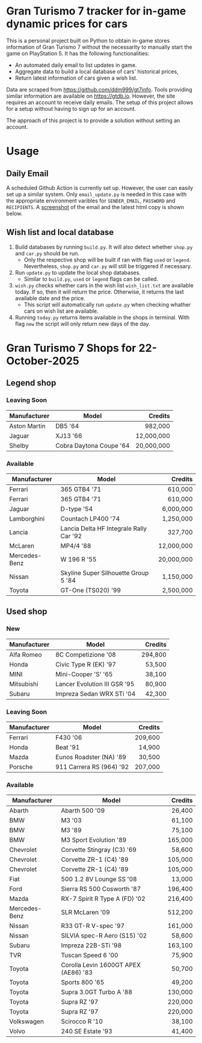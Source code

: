 # Gran Turismo 7 tracker for in-game dynamic prices for cars

This is a personal project built on Python to obtain in-game stores information of Gran Turismo 7 without the necessarity to manually start the game on PlayStation 5. It has the following functionalities:

- An automated daily email to list updates in game.
- Aggregate data to build a local database of cars' historical prices,
- Return latest information of cars given a wish list.

Data are scraped from https://github.com/ddm999/gt7info. Tools providing similar information are available on https://gtdb.io. However, the site requires an account to receive daily emails. The setup of this project allows for a setup without having to sign up for an account.

The approach of this project is to provide a solution without setting an account.

# Usage

## Daily Email

A scheduled Github Action is currently set up. However, the user can easily set up a similar system. Only `email_update.py` is needed in this case with the appropriate environment varibles for `SENDER_EMAIL`, `PASSWORD` and `RECIPIENTS`. A [screenshot](https://raw.githubusercontent.com/marcohoucheng/Gran-Turismo-7-Price-Tracker/main/data/email_screenshot.png) of the email and the latest html copy is shown below.

## Wish list and local database

1. Build databases by running `build.py`. It will also detect whether `shop.py` and `car.py` should be run.
    - Only the respective shop will be built if ran with flag `used` or `legend`. Nevertheless, `shop.py` and `car.py` will still be triggered if necessary.
2. Run `update.py` to update the local shop databases.
    - Similar to `build.py`, `used` or `legend` flags can be called.
3. `wish.py` checks whether cars in the wish list `wish_list.txt` are available today. If so, then it will return the price. Otherwise, it returns the last available date and the price.
    - This script will automatically run `update.py` when checking whather cars on wish list are available.
4. Running `today.py` returns items available in the shops in terminal. With flag `new` the script will only return new days of the day.


# Gran Turismo 7 Shops for 22-October-2025



## Legend shop

### Leaving Soon
 | Manufacturer | Model | Credits |
 | --- | --- | --: |
|Aston Martin|DB5 '64|982,000|
|Jaguar|XJ13 '66|12,000,000|
|Shelby|Cobra Daytona Coupe '64|20,000,000|

### Available
 | Manufacturer | Model | Credits |
 | --- | --- | --: |
|Ferrari|365 GTB4 '71|610,000|
|Ferrari|365 GTB4 '71|610,000|
|Jaguar|D-type '54|6,000,000|
|Lamborghini|Countach LP400 '74|1,250,000|
|Lancia|Lancia Delta HF Integrale Rally Car '92|327,700|
|McLaren|MP4/4 '88|12,000,000|
|Mercedes-Benz|W 196 R '55|20,000,000|
|Nissan|Skyline Super Silhouette Group 5 '84|1,150,000|
|Toyota|GT-One (TS020) '99|2,500,000|


## Used shop

### New
 | Manufacturer | Model | Credits |
 | --- | --- | --: |
|Alfa Romeo|8C Competizione '08|294,800|
|Honda|Civic Type R (EK) '97|53,500|
|MINI|Mini-Cooper 'S' '65|38,100|
|Mitsubishi|Lancer Evolution III GSR '95|80,900|
|Subaru|Impreza Sedan WRX STi '04|42,300|

### Leaving Soon
 | Manufacturer | Model | Credits |
 | --- | --- | --: |
|Ferrari|F430 '06|209,600|
|Honda|Beat '91|14,900|
|Mazda|Eunos Roadster (NA) '89|30,500|
|Porsche|911 Carrera RS (964) '92|207,000|

### Available
 | Manufacturer | Model | Credits |
 | --- | --- | --: |
|Abarth|Abarth 500 '09|26,400|
|BMW|M3 '03|61,100|
|BMW|M3 '89|75,100|
|BMW|M3 Sport Evolution '89|165,000|
|Chevrolet|Corvette Stingray (C3) '69|58,600|
|Chevrolet|Corvette ZR-1 (C4) '89|105,000|
|Chevrolet|Corvette ZR-1 (C4) '89|105,000|
|Fiat|500 1.2 8V Lounge SS '08|13,000|
|Ford|Sierra RS 500 Cosworth '87|196,400|
|Mazda|RX-7 Spirit R Type A (FD) '02|216,400|
|Mercedes-Benz|SLR McLaren '09|512,200|
|Nissan|R33 GT-R V-spec '97|161,000|
|Nissan|SILVIA spec-R Aero (S15) '02|58,600|
|Subaru|Impreza 22B-STi '98|163,100|
|TVR|Tuscan Speed 6 '00|75,900|
|Toyota|Corolla Levin 1600GT APEX (AE86) '83|50,700|
|Toyota|Sports 800 '65|49,200|
|Toyota|Supra 3.0GT Turbo A '88|130,000|
|Toyota|Supra RZ '97|220,000|
|Toyota|Supra RZ '97|220,000|
|Volkswagen|Scirocco R '10|38,100|
|Volvo|240 SE Estate '93|41,400|
